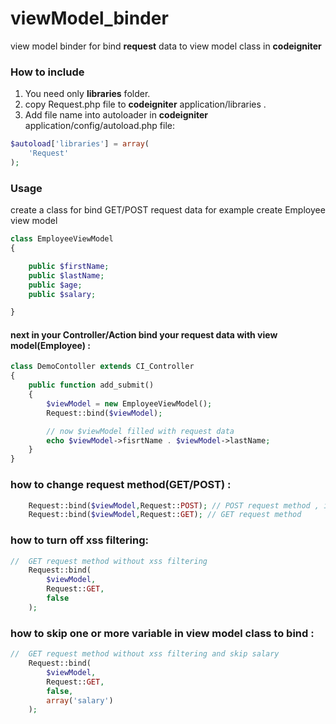 viewModel_binder
================

view model binder for bind **request** data to view model class in **codeigniter**

### How to include

1. You need only **libraries** folder.
2. copy Request.php file to **codeigniter** application/libraries .
3. Add file name into autoloader in **codeigniter** application/config/autoload.php file:

``` php
$autoload['libraries'] = array(
    'Request'
);
```

### Usage
create a class for bind GET/POST request data
for example create Employee view model
``` php
class EmployeeViewModel
{

    public $firstName;
    public $lastName;
    public $age;
    public $salary;

}
```

#### next in your Controller/Action bind your request data with view model(Employee) :

``` php
class DemoContoller extends CI_Controller
{
    public function add_submit()
    {
        $viewModel = new EmployeeViewModel();
        Request::bind($viewModel);

        // now $viewModel filled with request data
        echo $viewModel->fisrtName . $viewModel->lastName;
    }
}
```
### how to change request method(GET/POST) :
``` php
    Request::bind($viewModel,Request::POST); // POST request method , it's default
    Request::bind($viewModel,Request::GET); // GET request method
```

### how to turn off xss filtering:
``` php
//  GET request method without xss filtering
    Request::bind(
        $viewModel,
        Request::GET,
        false
    ); 
```

### how to skip one or more variable in view model class to bind :
``` php
//  GET request method without xss filtering and skip salary
    Request::bind(
        $viewModel,
        Request::GET,
        false,
        array('salary')
    ); 
```